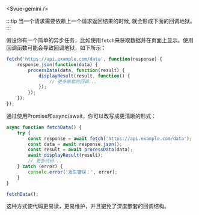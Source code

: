 <$vue-gemini />

:::tip
当一个请求需要依赖上一个请求返回结果的时候, 就会形成下面的回调地狱。
:::

假设你有一个简单的异步任务，比如使用`fetch`来获取数据并在页面上显示。使用回调函数可能会导致回调地狱，如下所示：

```javascript
fetch('https://api.example.com/data', function(response) {
    response.json(function(data) {
        processData(data, function(result) {
            displayResult(result, function() {
                // 更多嵌套的回调...
            });
        });
    });
});
```

通过使用Promise和async/await，你可以改写成更清晰的形式：

```javascript
async function fetchData() {
    try {
        const response = await fetch('https://api.example.com/data');
        const data = await response.json();
        const result = await processData(data);
        await displayResult(result);
        // 更多代码...
    } catch (error) {
        console.error('发生错误：', error);
    }
}

fetchData();
```

这种方式使代码更易读，更易维护，并且避免了深度嵌套的回调结构。